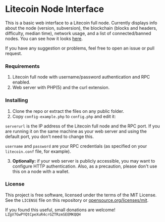 # Litecoin Node Interface

This is a basic web interface to a Litecoin full node. Currently displays info about the node (version, subversion), the blockchain (blocks and headers, difficulty, median time), network usage, and a list of connected/banned nodes. You can see how it looks [here](http://ltc.xblau.com).

If you have any suggestion or problems, feel free to open an issue or pull request.

### Requirements

1. Litecoin full node with username/password authentication and RPC enabled.
2. Web server with PHP(5) and the curl extension.

### Installing

1. Clone the repo or extract the files on any public folder.
2. Copy `config-example.php` to `config.php` and edit it:

`serverurl` is the IP address of the Litecoin full node and the RPC port. If you are running it on the same machine as your web server and using the default port, you don't need to change this.

`username` and `password` are your RPC credentials (as specified on your `litecoin.conf` file, for example).

3. **Optionally:** if your web server is publicly accessible, you may want to configure HTTP authentication. Also, as a precaution, please don't use this on a node with a wallet.

### License

This project is free software, licensed under the terms of the MIT License. See the `LICENSE` file on this repository or [opensource.org/licenses/mit](https://opensource.org/licenses/mit).

If you found this useful, small donations are welcome! `LZgV7GwPYQtCpeXuR4crGZTRzmSEEMKQQH`
